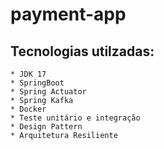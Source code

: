 # payment-app

## Tecnologias utilzadas:
    * JDK 17
    * SpringBoot 
    * Spring Actuator
    * Spring Kafka
    * Docker
    * Teste unitário e integração
    * Design Pattern
    * Arquitetura Resiliente
